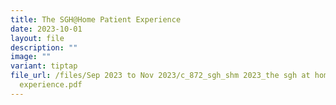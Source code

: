 ```yaml
---
title: The SGH@Home Patient Experience
date: 2023-10-01
layout: file
description: ""
image: ""
variant: tiptap
file_url: /files/Sep 2023 to Nov 2023/c_872_sgh_shm 2023_the sgh at home patient
  experience.pdf
---
```

